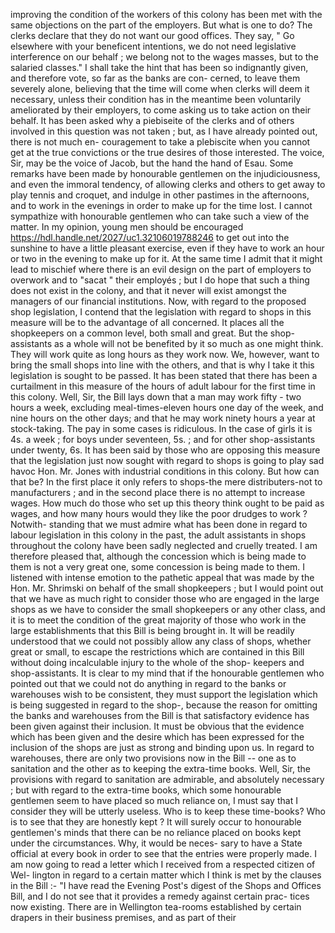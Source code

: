 improving the condition of the workers of this colony has been met with the same objections on the part of the employers. But what is one to do? The clerks declare that they do not want our good offices. They say, " Go elsewhere with your beneficent intentions, we do not need legislative interference on our behalf ; we belong not to the wages masses, but to the salaried classes." I shall take the hint that has been so indignantly given, and therefore vote, so far as the banks are con- cerned, to leave them severely alone, believing that the time will come when clerks will deem it necessary, unless their condition has in the meantime been voluntarily ameliorated by their employers, to come asking us to take action on their behalf. It has been asked why a piebiseite of the clerks and of others involved in this question was not taken ; but, as I have already pointed out, there is not much en- couragement to take a plebiscite when you cannot get at the true convictions or the true desires of those interested. The voice, Sir, may be the voice of Jacob, but the hand the hand of Esau. Some remarks have been made by honourable gentlemen on the injudiciousness, and even the immoral tendency, of allowing clerks and others to get away to play tennis and croquet, and indulge in other pastimes in the afternoons, and to work in the evenings in order to make up for the time lost. I cannot sympathize with honourable gentlemen who can take such a view of the matter. In my opinion, young men should be encouraged https://hdl.handle.net/2027/uc1.32106019788246 to get out into the sunshine to have a little pleasant exercise, even if they have to work an hour or two in the evening to make up for it. At the same time I admit that it might lead to mischief where there is an evil design on the part of employers to overwork and to "sacat " their employés ; but I do hope that such a thing does not exist in the colony, and that it never will exist amongst the managers of our financial institutions. Now, with regard to the proposed shop legislation, I contend that the legislation with regard to shops in this measure will be to the advantage of all concerned. It places all the shopkeepers on a common level, both small and great. But the shop-assistants as a whole will not be benefited by it so much as one might think. They will work quite as long hours as they work now. We, however, want to bring the small shops into line with the others, and that is why I take it this legislation is sought to be passed. It has been stated that there has been a curtailment in this measure of the hours of adult labour for the first time in this colony. Well, Sir, the Bill lays down that a man may work fifty - two hours a week, excluding meal-times-eleven hours one day of the week, and nine hours on the other days; and that he may work ninety hours a year at stock-taking. The pay in some cases is ridiculous. In the case of girls it is 4s. a week ; for boys under seventeen, 5s. ; and for other shop-assistants under twenty, 6s. It has been said by those who are opposing this measure that the legislation just now sought with regard to shops is going to play sad havoc Hon. Mr. Jones with industrial conditions in this colony. But how can that be? In the first place it only refers to shops-the mere distributers-not to manufacturers ; and in the second place there is no attempt to increase wages. How much do those who set up this theory think ought to be paid as wages, and how many hours would they like the poor drudges to work ? Notwith- standing that we must admire what has been done in regard to labour legislation in this colony in the past, the adult assistants in shops throughout the colony have been sadly neglected and cruelly treated. I am therefore pleased that, although the concession which is being made to them is not a very great one, some concession is being made to them. I listened with intense emotion to the pathetic appeal that was made by the Hon. Mr. Shrimski on behalf of the small shopkeepers ; but I would point out that we have as much right to consider those who are engaged in the large shops as we have to consider the small shopkeepers or any other class, and it is to meet the condition of the great majority of those who work in the large establishments that this Bill is being brought in. It will be readily understood that we could not possibly allow any class of shops, whether great or small, to escape the restrictions which are contained in this Bill without doing incalculable injury to the whole of the shop- keepers and shop-assistants. It is clear to my mind that if the honourable gentlemen who pointed out that we could not do anything in regard to the banks or warehouses wish to be consistent, they must support the legislation which is being suggested in regard to the shop-, because the reason for omitting the banks and warehouses from the Bill is that satisfactory evidence has been given against their inclusion. It must be obvious that the evidence which has been given and the desire which has been expressed for the inclusion of the shops are just as strong and binding upon us. In regard to warehouses, there are only two provisions now in the Bill -- one as to sanitation and the other as to keeping the extra-time books. Well, Sir, the provisions with regard to sanitation are admirable, and absolutely necessary ; but with regard to the extra-time books, which some honourable gentlemen seem to have placed so much reliance on, I must say that I consider they will be utterly useless. Who is to keep these time-books? Who is to see that they are honestly kept ? It will surely occur to honourable gentlemen's minds that there can be no reliance placed on books kept under the circumstances. Why, it would be neces- sary to have a State official at every book in order to see that the entries were properly made. I am now going to read a letter which I received from a respected citizen of Wel- lington in regard to a certain matter which I think is met by the clauses in the Bill :- "I have read the Evening Post's digest of the Shops and Offices Bill, and I do not see that it provides a remedy against certain prac- tices now existing. There are in Wellington tea-rooms established by certain drapers in their business premises, and as part of their 